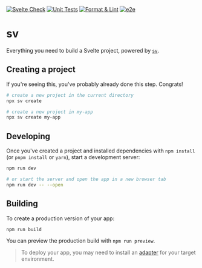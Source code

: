 [![Svelte Check](https://github.com/4sight-live/4sight-web-server/actions/workflows/testing-svelte-check.yml/badge.svg)](https://github.com/4sight-live/4sight-web-server/actions/workflows/testing-svelte-check.yml) [![Unit Tests](https://github.com/4sight-live/4sight-web-server/actions/workflows/testing-unit.yml/badge.svg)](https://github.com/4sight-live/4sight-web-server/actions/workflows/testing-unit.yml) [![Format & Lint](https://github.com/4sight-live/4sight-web-server/actions/workflows/code-formatter.yml/badge.svg)](https://github.com/4sight-live/4sight-web-server/actions/workflows/code-formatter.yml) [![e2e](https://github.com/4sight-live/4sight-web-server/actions/workflows/testing-e2e.yml/badge.svg)](https://github.com/4sight-live/4sight-web-server/actions/workflows/testing-e2e.yml)

# sv

Everything you need to build a Svelte project, powered by [`sv`](https://github.com/sveltejs/cli).

## Creating a project

If you're seeing this, you've probably already done this step. Congrats!

```bash
# create a new project in the current directory
npx sv create

# create a new project in my-app
npx sv create my-app
```

## Developing

Once you've created a project and installed dependencies with `npm install` (or `pnpm install` or `yarn`), start a development server:

```bash
npm run dev

# or start the server and open the app in a new browser tab
npm run dev -- --open
```

## Building

To create a production version of your app:

```bash
npm run build
```

You can preview the production build with `npm run preview`.

> To deploy your app, you may need to install an [adapter](https://svelte.dev/docs/kit/adapters) for your target environment.
